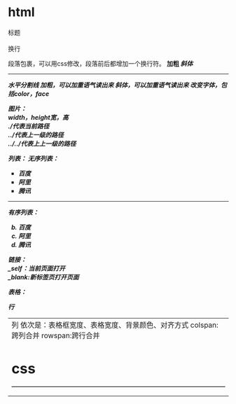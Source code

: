# html   
<h>标题  
<br/>换行  
<p>段落包裹，可以用css修改，段落前后都增加一个换行符。   
<b>加粗   
<i>斜体   
<hr/>水平分割线    
<strong>加粗，可以加重语气读出来    
<em>斜体，可以加重语气读出来    
<font>改变字体，包括color，face    
  
图片：
<img src="">  
width，height宽，高  
./代表当前路径  
../代表上一级的路径  
../../代表上上一级的路径    
    
列表： 
无序列表：  
<ul type="square">
  <li>百度</li>
  <li>阿里</li>
  <li>腾讯</li>
</ul>
<hr/>
有序列表：  
<ol type="a" start="2">
  <li>百度</li>
  <li>阿里</li>
  <li>腾讯</li>
</ol>
  
链接：  
_self：当前页面打开  
_blank:新标签页打开页面  
  
表格：  
<table>  
<tr>行  
<td>列  
<table border="1px" width="400px" bgcolor="yellow" align="center">  
依次是：表格框宽度、表格宽度、背景颜色、对齐方式  
colspan:跨列合并  
rowspan:跨行合并  

  





  
  
  
  
  
  
  
  
  
  
  
  
  
  
  
  
  
  
  
  
  
 






# css  






